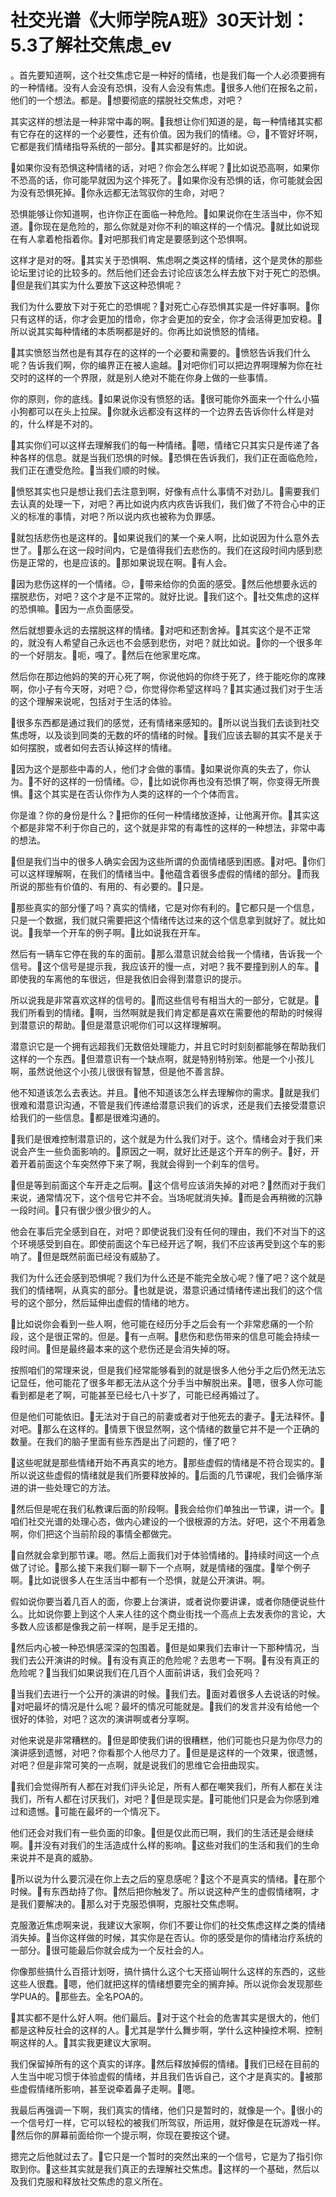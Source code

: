 # 社交光谱《大师学院A班》30天计划：5.3了解社交焦虑_ev

。首先要知道啊，这个社交焦虑它是一种好的情绪，也是我们每一个人必须要拥有的一种情绪。没有人会没有恐惧，没有人会没有焦虑。🎼很多人他们在报名之前，他们的一个想法。都是。🎼想要彻底的摆脱社交焦虑，对吧？

其实这样的想法是一种非常中毒的啊。🎼我想让你们知道的是，每一种情绪其实都有它存在的这样的一个必要性，还有价值。因为我们的情绪。😔，🎼不管好坏啊，它都是我们情绪指导系统的一部分。🎼其实都是好的。比如说。

🎼如果你没有恐惧这种情绪的话，对吧？你会怎么样呢？🎼比如说恐高啊，如果你不恐高的话，你可能早就因为这个摔死了。🎼如果你没有恐惧的话，你可能就会因为没有恐惧死掉。🎼你永远都无法驾驭你的生命，对吧？

恐惧能够让你知道啊，也许你正在面临一种危险。🎼如果说你在生活当中，你不知道。🎼你现在是危险的，那么你就是对你不利的嘛这样的一个情况。🎼就比如说现在有人拿着枪指着你。🎼对吧那我们肯定是要感到这个恐惧啊。

这样才是对的呀。🎼其实关于恐惧啊、焦虑啊之类这样的情绪，这个是灵休的那些论坛里讨论的比较多的。然后他们还会去讨论应该怎么样去放下对于死亡的恐惧。🎼但是我们其实为什么要放下这这种恐惧呢？

我们为什么要放下对于死亡的恐惧呢？🎼对死亡心存恐惧其实是一件好事啊。🎼你只有这样的话，你才会更加的惜命，你才会更加的安全，你才会活得更加安稳。🎼所以说其实每种情绪的本质啊都是好的。你再比如说愤怒的情绪。

🎼其实愤怒当然也是有其存在的这样的一个必要和需要的。🎼愤怒告诉我们什么呢？告诉我们啊，你的编界正在被人逾越。🎼对吧你们可以把边界啊理解为你在社交时的这样的一个界限，就是别人绝对不能在你身上做的一些事情。

你的原则，你的底线。🎼如果说你没有愤怒的话。🎼很可能你外面来一个什么小猫小狗都可以在头上拉屎。🎼你就永远都没有这样的一个边界去告诉你什么样是对的，什么样是不对的。

🎼其实你们可以这样去理解我们的每一种情绪。🎼嗯，情绪它只其实只是传递了各种各样的信息。就是当我们恐惧的时候。🎼恐惧在告诉我们，我们正在面临危险，我们正在遭受危险。🎼当我们顺的时候。

🎼愤怒其实也只是想让我们去注意到啊，好像有点什么事情不对劲儿。🎼需要我们去认真的处理一下，对吧？再比如说内疚内疚告诉我们，我们做了不符合心中的正义的标准的事情，对吧？所以说内疚也被称为负罪感。

🎼就包括悲伤也是这样的。🎼如果说我们的某一个亲人啊，比如说因为什么意外去世了。🎼那么在这一段时间内，它是值得我们去悲伤的。我们在这段时间内感到悲伤是正常的，也是应该的。🎼那如果说现在啊。🎼有人会。

🎼因为悲伤这样的一个情绪。😔，🎼带来给你的负面的感受。🎼然后他想要永远的摆脱悲伤，对吧？这个才是不正常的。就好比说。🎼我们这个。🎼社交焦虑的这样的恐惧嘛。🎼因为一点负面感受。

然后就想要永远的去摆脱这样的情绪。🎼对吧和还割舍掉。🎼其实这个是不正常的，就没有人希望自己永远也不会感到悲伤，对吧？就比如说。🎼你的一个很多年的一个好朋友。🎼呃，嘎了。🎼然后在他家里吃席。

然后你在那边他妈的笑的开心死了啊，你说他妈的你终于死了，终于能吃你的席辣啊，你小子有今天呀，对吧？😊，你觉得你希望这样吗？🎼其实通过我们对于生活的这个理解来说呢，包括对于生活的体验。

🎼很多东西都是通过我们的感觉，还有情绪来感知的。🎼所以说当我们去谈到社交焦虑呀，以及谈到同类的无数的坏的情绪的时候。🎼我们应该去聊的其实不是关于如何摆脱，或者如何去否认掉这样的情绪。

🎼因为这个是那些中毒的人，他们才会做的事情。🎼如果说你真的失去了，你认为。🎼不好的这样的一份情绪。😔，🎼比如说你再也没有恐惧了啊，你变得无所畏惧。🎼这个其实是在否认你作为人类的这样的一个个体而言。

你是谁？你的身份是什么？🎼把你的任何一种情绪放逐掉，让他离开你。🎼其实这个都是非常不利于你自己的，这个就是非常的有毒性的这样的一种想法，非常中毒的想法。

🎼但是我们当中的很多人确实会因为这些所谓的负面情绪感到困惑。🎼对吧。🎼你们可以这样理解啊，在我们的情绪当中。🎼他蕴含着很多虚假的情绪的部分。🎼而我所说的那些有价值的、有用的、有必要的。🎼只是。

🎼那些真实的部分懂了吗？真实的情绪，它是对你有利的。🎼它都只是一个信息，只是一个数据，我们就只需要把这个情绪传达过来的这个信息拿到就好了。就比如说。🎼我举一个开车的例子啊。🎼比如说我在开车。

然后有一辆车它停在我的车的面前。🎼那么潜意识就会给我一个情绪，告诉我一个信号。🎼这个信号是提示我，我应该开的慢一点，对吧？我不要撞到别人的车。🎼即使我的车离他的车很远，但是我依旧会得到潜意识的提示。

所以说我是非常喜欢这样的信号的。🎼而这些信号有相当大的一部分，它就是。🎼我们所看到的情绪。🎼啊，当然啊就是我们肯定都是喜欢在需要他的帮助的时候得到潜意识的帮助。🎼但是潜意识呢你们可以这样理解啊。

潜意识它是一个拥有远超我们无数倍处理能力，并且它时时刻刻都能够在帮助我们这样的一个东西。🎼但潜意识有一个缺点啊，就是特别特别笨。他是一个小孩儿啊，虽然说他这个小孩儿很很有智慧，但是他不善言辞。

他不知道该怎么去表达。并且。🎼他不知道该怎么样去理解你的需求。🎼就是我们很难和潜意识沟通，不管是我们传递给潜意识我们的诉求，还是我们去接受潜意识给我们的一些信息。🎼都是很难沟通的。

🎼我们是很难控制潜意识的，这个就是为什么我们对于。这个。情绪会对于我们来说会产生一些负面影响的。🎼原因之一啊，就好比还是这个开车的例子。🎼好，开着开着前面这个车突然停下来了啊，我就会得到一个刹车的信号。

🎼但是等到前面这个车开走之后啊。🎼这个信号应该消失掉的对吧？🎼然而对于我们来说，通常情况下，这个信号它并不会。当场呢就消失掉。🎼而是会再稍微的沉静一段时间。🎼只有很少很少很少的人。

他会在事后完全感到自在，对吧？即使说我们没有任何的理由，我们不对当下的这个环境感受到自在。即使前面这个车已经开远了啊，我们不应该再受到这个车的影响了。🎼但是既然前面已经没有威胁了。

我们为什么还会感到恐惧呢？我们为什么还是不能完全放心呢？懂了吧？这个就是我们的情绪啊，从真实的部分。🎼也就是说，潜意识通过情绪传递出我们的这个信号的这个部分，然后延伸出虚假的情绪的地方。

🎼比如说你会看到一些人啊，他可能在经历分手之后会有一个非常悲痛的一个阶段，这个是很正常的。但是。🎼有一点啊。🎼悲伤和悲伤带来的信息可能会持续一段时间。🎼但是最终最本来的这个悲伤还是会消失掉的呀。

按照咱们的常理来说，但是我们经常能够看到的就是很多人他分手之后仍然无法忘记显任，他可能花了很多年都无法从这个分手当中解脱出来。🎼嗯，很多人你可能看到都是老了啊，可能甚至已经七八十岁了，可能已经再婚过了。

但是他们可能依旧。🎼无法对于自己的前妻或者对于他死去的妻子。🎼无法释怀。🎼对吧。🎼那么在这样的。🎼情景下很显然啊，这个情绪的数量它并不是一个正确的数量。在我们的脑子里面有些东西是出了问题的，懂了吧？

🎼这些呢就是那些情绪开始不再真实的地方。🎼那些虚假的情绪是不符合现实的。🎼所以说这些虚假的情绪就是我们所要释放掉的。🎼后面的几节课呢，我们会循序渐进的讲一些处理它的方法。

🎼然后但是呢在我们私教课后面的阶段啊。🎼我会给你们单独出一节课，讲一个。🎼咱们社交光谱的处理心态，做内心建设的一个很根源的方法。好吧，这个不用着急啊，你们把这个当前阶段的事情全都做完。

🎼自然就会拿到那节课。嗯。然后上面我们对于体验情绪的。🎼持续时间这一个点做了讨论。🎼那么接下来我们聊一聊下一个点啊，就是情绪的强度。🎼举个例子啊。🎼比如说很多人在生活当中都有一个恐惧，就是公开演讲。啊。

假如说你要当着几百人的面，你要上台演讲，或者说你要讲课，或者你随便说些什么。比如说你要上到这个人来人往的这个商业街找一个高点上去发表你的言论，大多数人应该都是像我之前一样啊，是手足无措的。

🎼然后内心被一种恐惧感深深的包围着。🎼但是如果我们去审计一下那种情况，当我们去公开演讲的时候。🎼有没有真正的危险呢？去思考一下啊。🎼有没有真正的危险呢？🎼当我们如果说我们在几百个人面前讲话，我们会死吗？

🎼当我们去进行一个公开的演讲的时候。🎼我们去。🎼面对着很多人去说话的时候。🎼对吧最坏的情况是什么呢？最坏的情况可能就是。🎼我们的发言并没有给他一个很好的体验，对吧？这次的演讲啊或者分享啊。

对他来说是非常糟糕的。🎼但是即使我们讲的很糟糕，他们可能也只是为你尽力的演讲感到遗憾，对吧？你看那个人他尽力了。🎼但是是这样的一个效果，很遗憾，对吧？但是非常可笑的一点啊，就是说我们的思维它会扭曲现实。

🎼我们会觉得所有人都在对我们评头论足，所有人都在嘲笑我们，所有人都在关注我们，所有人都在讨厌我们，对吧？🎼但是现实是。🎼可能他们只是会为你感到难过和遗憾。🎼可能在最坏的一个情况下。

他们还会对我们有一些负面的印象。🎼但是仅此而已啊，我们的生活还是会继续啊。🎼并没有对我们的生活造成什么样的影响。🎼这些对我们的生活和我们的生命来说并不是真的威胁。

🎼所以说为什么要沉浸在你上去之后的窒息感呢？🎼这个不是真实的情绪。🎼在那个时候。🎼有东西劫持了你。🎼然后把你触发了。所以说这种产生的虚假情绪啊，才是我们要解决的。🎼那么对于克服恐惧啊，克服社交焦虑啊。

克服激近焦虑啊来说，我建议大家啊，你们不要让你们的社交焦虑这样之类的情绪消失掉。🎼当你这样做的时候，其实你是在否认。你的感受是你的情绪治疗系统的一部分。🎼很可能最后你就会成为一个反社会的人。

你像那些搞什么百搭计划呀，搞什搞什么这个七天搭讪啊什么这样的东西的，这些这些人很蠢。🎼嗯，他们就把这样的情绪想要完全的搁弃掉。所以说你会发现那些学PUA的。🎼那些去。全名POA的。

🎼其实都不是什么好人啊。他们最后。🎼对于这个社会的危害其实是很大的，他们都是这种反社会的这样的人。🎼尤其是学什么舞步啊，学什么这种操控术啊、控制啊这样的人。🎼其实我更建议大家啊。

我们保留掉所有的这个真实的详序。🎼然后释放掉假的情绪。🎼我们已经在目前的人生当中呢习惯于体验虚假的情绪，并且我们告诉自己，这个才是真实的。🎼被那些虚假情绪所影响，甚至说牵着鼻子走啊。🎼嗯。

我最后再强调一下啊，我们真实的情绪，他们只是暂时的，就像是一个。🎼很小的一个信号灯一样，它可以轻松的被我们所驾驭，所运用，就好像是在玩游戏一样。🎼然后你的屏幕前面给你一个提示啊，你现在要按这个键。

摁完之后他就过去了。🎼它只是一个暂时的突然出来的一个信号，它是为了指引你取到你。🎼这些其实就是我们真正的去理解社交焦虑。🎼这样的一个基础，然后以及我们克服和释放社交焦虑的意义所在。

